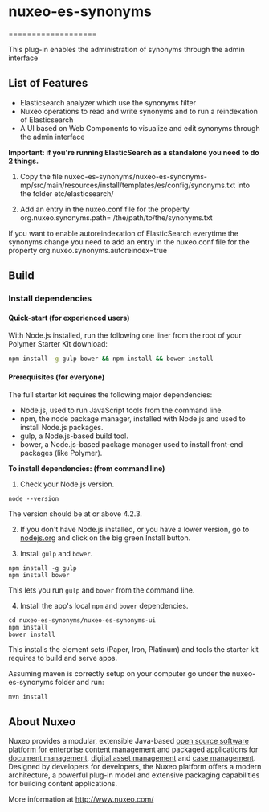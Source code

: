 # nuxeo-es-synonyms
===================

This plug-in enables the administration of synonyms through the admin interface



## List of Features

- Elasticsearch analyzer which use the synonyms filter
- Nuxeo operations to read and write synonyms and to run a reindexation of Elasticsearch
- A UI based on Web Components to visualize and edit synonyms through the admin interface

**Important: if you're running ElasticSearch as a standalone you need to do 2 things.**

1) Copy the file nuxeo-es-synonyms/nuxeo-es-synonyms-mp/src/main/resources/install/templates/es/config/synonyms.txt into the folder etc/elasticsearch/

2) Add an entry in the nuxeo.conf file for the property org.nuxeo.synonyms.path= /the/path/to/the/synonyms.txt

If you want to enable autoreindexation of ElasticSearch everytime the synonyms change you need to add an entry in the nuxeo.conf file for the property org.nuxeo.synonyms.autoreindex=true

## Build
### Install dependencies

#### Quick-start (for experienced users)

With Node.js installed, run the following one liner from the root of your Polymer Starter Kit download:

```sh
npm install -g gulp bower && npm install && bower install
```

#### Prerequisites (for everyone)

The full starter kit requires the following major dependencies:

- Node.js, used to run JavaScript tools from the command line.
- npm, the node package manager, installed with Node.js and used to install Node.js packages.
- gulp, a Node.js-based build tool.
- bower, a Node.js-based package manager used to install front-end packages (like Polymer).

**To install dependencies: (from command line)**

1)  Check your Node.js version.

```
node --version
```

The version should be at or above 4.2.3.

2)  If you don't have Node.js installed, or you have a lower version, go to [nodejs.org](https://nodejs.org) and click on the big green Install button.

3)  Install `gulp` and `bower`.

```
npm install -g gulp
npm install bower
```

This lets you run `gulp` and `bower` from the command line.

4)  Install the app's local `npm` and `bower` dependencies.

```
cd nuxeo-es-synonyms/nuxeo-es-synonyms-ui
npm install
bower install
```

This installs the element sets (Paper, Iron, Platinum) and tools the starter kit requires to build and serve apps.

Assuming maven is correctly setup on your computer go under the nuxeo-es-synonyms folder and run:

```
mvn install
```

## About Nuxeo

Nuxeo provides a modular, extensible Java-based [open source software platform for enterprise content management](http://www.nuxeo.com/en/products/ep) and packaged applications for [document management](http://www.nuxeo.com/en/products/document-management), [digital asset management](http://www.nuxeo.com/en/products/dam) and [case management](http://www.nuxeo.com/en/products/case-management). Designed by developers for developers, the Nuxeo platform offers a modern architecture, a powerful plug-in model and extensive packaging capabilities for building content applications.

More information at <http://www.nuxeo.com/>
